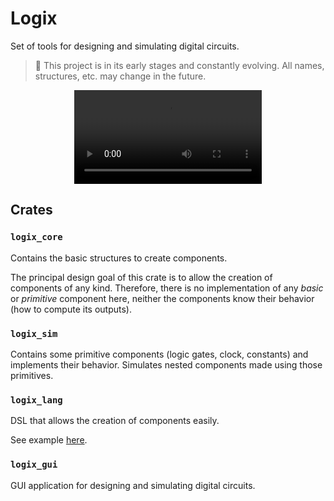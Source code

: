 # Logix

Set of tools for designing and simulating digital circuits.

> :construction: This project is in its early stages and constantly evolving.  All names, structures, etc. may change in the future.

<div align="center">
  <video src="https://github.com/user-attachments/assets/a1470736-ddcd-4f4f-9eb2-e1d909e48393"/>
</div>

## Crates

### `logix_core`

Contains the basic structures to create components.

The principal design goal of this crate is to allow the creation of components
of any kind. Therefore, there is no implementation of any
*basic* or *primitive* component here, neither the components know their
behavior (how to compute its outputs).

### `logix_sim`

Contains some primitive components (logic gates, clock, constants) and
implements their behavior. Simulates nested components made using those
primitives.

### `logix_lang`

DSL that allows the creation of components easily.

See example
[here](https://github.com/jmorgadov/logix/blob/main/crates/logix_lang/examples/main.lgx).

### `logix_gui`

GUI application for designing and simulating digital circuits.

